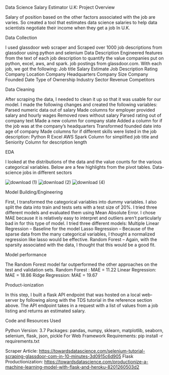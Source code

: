 Data Science Salary Estimator  U.K: Project Overview

Salary of position based on the other factors associated with the job are varies. So created a tool that estimates data science salaries  to help data scientists negotiate their income when they get a job In U.K.



Data Collection

I used glassdoor web scraper and Scraped over 1000 job descriptions from glassdoor using python and selenium
Data Description
Engineered features from the text of each job description to quantify the value companies put on python, excel, aws, and spark.
 job postings from glassdoor.com. With each job, we got the following:
Job title
Salary Estimate
Job Description
Rating
Company
Location
Company Headquarters
Company Size
Company Founded Date
Type of Ownership
Industry
Sector
Revenue
Competitors

Data Cleaning

After scraping the data, I needed to clean it up so that it was usable for our model. I made the following changes and created the following variables:
Parsed numeric data out of salary
Made columns for employer provided salary and hourly wages
Removed rows without salary
Parsed rating out of company text
Made a new column for company state
Added a column for if the job was at the company’s headquarters
Transformed founded date into age of company
Made columns for if different skills were listed in the job description:
Python
R
Excel
AWS
Spark
Column for simplified job title and Seniority
Column for description length

EDA

I looked at the distributions of the data and the value counts for the various categorical variables. Below are a few highlights from the pivot tables. 
Data-science jobs in different sectors

![download (1)](https://user-images.githubusercontent.com/32133030/127942656-29044333-e3af-434b-8579-e995d6d7273b.png)
![download (2)](https://user-images.githubusercontent.com/32133030/127942743-7830281d-33df-4100-bc27-608f62e0e0df.png)
![download (4)](https://user-images.githubusercontent.com/32133030/127942756-0a591c43-ae4f-4c8a-9cd9-c32e94a123f8.png)

Model Building/Engineering

First, I transformed the categorical variables into dummy variables. I also split the data into train and tests sets with a test size of 20%.
I tried three different models and evaluated them using Mean Absolute Error. I chose MAE because it is relatively easy to interpret and outliers aren’t particularly bad in for this type of model.
I tried three different models:
Multiple Linear Regression – Baseline for the model
Lasso Regression – Because of the sparse data from the many categorical variables, I thought a normalized regression like lasso would be effective.
Random Forest – Again, with the sparsity associated with the data, I thought that this would be a good fit.

Model performance

The Random Forest model far outperformed the other approaches on the test and validation sets.
Random Forest : MAE = 11.22
Linear Regression: MAE = 18.86
Ridge Regression: MAE = 19.67


Product-ionization

In this step, I built a flask API endpoint that was hosted on a local web-server by following along with the TDS tutorial in the reference section above. The API endpoint takes in a request with a list of values from a job listing and returns an estimated salary. 

Code and Resources Used

Python Version: 3.7
Packages: pandas, numpy, sklearn, matplotlib, seaborn, selenium, flask, json, pickle
For Web Framework Requirements: pip install -r requirements.txt

Scraper Article: https://towardsdatascience.com/selenium-tutorial-scraping-glassdoor-com-in-10-minutes-3d0915c6d905
Flask Productionization: https://towardsdatascience.com/productionize-a-machine-learning-model-with-flask-and-heroku-8201260503d2 
